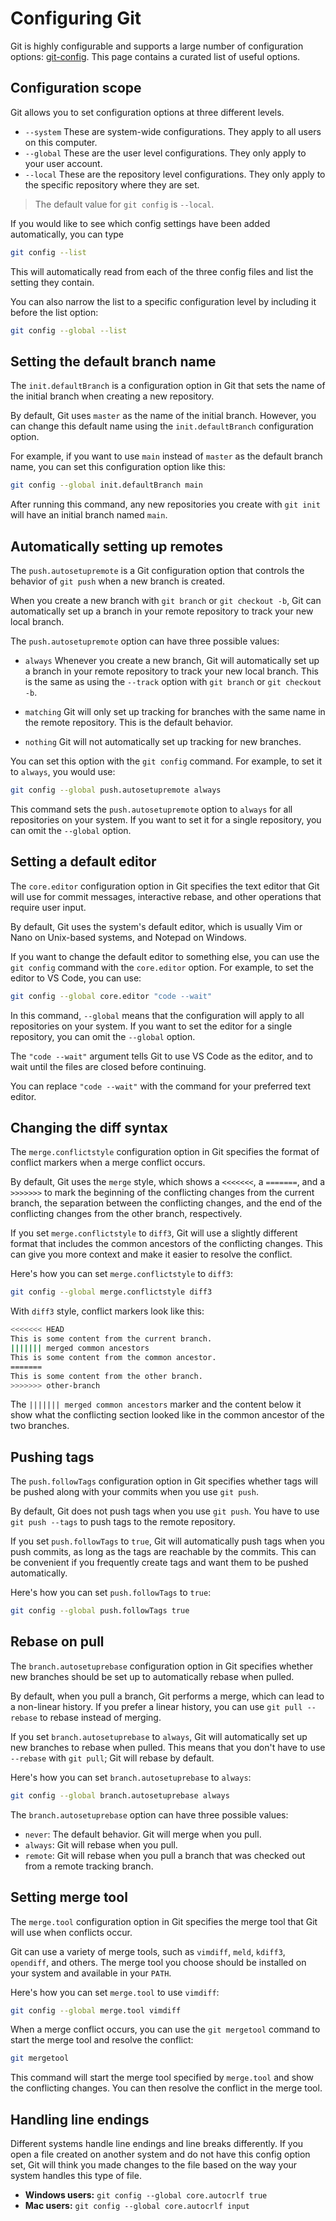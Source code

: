# Configuring Git

Git is highly configurable and supports a large number of configuration options: [git-config](https://git-scm.com/docs/git-config).  This page contains a curated list of useful options.

## Configuration scope

Git allows you to set configuration options at three different levels.

- `--system` These are system-wide configurations. They apply to all users on this computer.
- `--global` These are the user level configurations. They only apply to your user account.
- `--local` These are the repository level configurations. They only apply to the specific repository where they are set.

> The default value for `git config` is `--local`.

If you would like to see which config settings have been added automatically, you can type 
```sh
git config --list
```

This will automatically read from each of the three config files and list the setting they contain.


You can also narrow the list to a specific configuration level by including it before the list option:

```sh
git config --global --list
```

## Setting the default branch name

The `init.defaultBranch` is a configuration option in Git that sets the name of the initial branch when creating a new repository. 

By default, Git uses `master` as the name of the initial branch. However, you can change this default name using the `init.defaultBranch` configuration option. 

For example, if you want to use `main` instead of `master` as the default branch name, you can set this configuration option like this:

```bash
git config --global init.defaultBranch main
```

After running this command, any new repositories you create with `git init` will have an initial branch named `main`.


## Automatically setting up remotes

The `push.autosetupremote` is a Git configuration option that controls the behavior of `git push` when a new branch is created.

When you create a new branch with `git branch` or `git checkout -b`, Git can automatically set up a branch in your remote repository to track your new local branch. 

The `push.autosetupremote` option can have three possible values:

- `always` Whenever you create a new branch, Git will automatically set up a branch in your remote repository to track your new local branch. This is the same as using the `--track` option with `git branch` or `git checkout -b`.

- `matching` Git will only set up tracking for branches with the same name in the remote repository. This is the default behavior.

- `nothing` Git will not automatically set up tracking for new branches.

You can set this option with the `git config` command. For example, to set it to `always`, you would use:

```bash
git config --global push.autosetupremote always
```

This command sets the `push.autosetupremote` option to `always` for all repositories on your system. If you want to set it for a single repository, you can omit the `--global` option. 


## Setting a default editor

The `core.editor` configuration option in Git specifies the text editor that Git will use for commit messages, interactive rebase, and other operations that require user input.

By default, Git uses the system's default editor, which is usually Vim or Nano on Unix-based systems, and Notepad on Windows.

If you want to change the default editor to something else, you can use the `git config` command with the `core.editor` option. For example, to set the editor to VS Code, you can use:

```bash
git config --global core.editor "code --wait"
```

In this command, `--global` means that the configuration will apply to all repositories on your system. If you want to set the editor for a single repository, you can omit the `--global` option.

The `"code --wait"` argument tells Git to use VS Code as the editor, and to wait until the files are closed before continuing.

You can replace `"code --wait"` with the command for your preferred text editor. 


## Changing the diff syntax

The `merge.conflictstyle` configuration option in Git specifies the format of conflict markers when a merge conflict occurs.

By default, Git uses the `merge` style, which shows a `<<<<<<<`, a `=======`, and a `>>>>>>>` to mark the beginning of the conflicting changes from the current branch, the separation between the conflicting changes, and the end of the conflicting changes from the other branch, respectively.

If you set `merge.conflictstyle` to `diff3`, Git will use a slightly different format that includes the common ancestors of the conflicting changes. This can give you more context and make it easier to resolve the conflict.

Here's how you can set `merge.conflictstyle` to `diff3`:

```bash
git config --global merge.conflictstyle diff3
```

With `diff3` style, conflict markers look like this:

```bash
<<<<<<< HEAD
This is some content from the current branch.
||||||| merged common ancestors
This is some content from the common ancestor.
=======
This is some content from the other branch.
>>>>>>> other-branch
```

The `||||||| merged common ancestors` marker and the content below it show what the conflicting section looked like in the common ancestor of the two branches.

## Pushing tags

The `push.followTags` configuration option in Git specifies whether tags will be pushed along with your commits when you use `git push`.

By default, Git does not push tags when you use `git push`. You have to use `git push --tags` to push tags to the remote repository.

If you set `push.followTags` to `true`, Git will automatically push tags when you push commits, as long as the tags are reachable by the commits. This can be convenient if you frequently create tags and want them to be pushed automatically.

Here's how you can set `push.followTags` to `true`:

```bash
git config --global push.followTags true
```

## Rebase on pull

The `branch.autosetuprebase` configuration option in Git specifies whether new branches should be set up to automatically rebase when pulled.

By default, when you pull a branch, Git performs a merge, which can lead to a non-linear history. If you prefer a linear history, you can use `git pull --rebase` to rebase instead of merging.

If you set `branch.autosetuprebase` to `always`, Git will automatically set up new branches to rebase when pulled. This means that you don't have to use `--rebase` with `git pull`; Git will rebase by default.

Here's how you can set `branch.autosetuprebase` to `always`:

```bash
git config --global branch.autosetuprebase always
```

The `branch.autosetuprebase` option can have three possible values:

- `never`: The default behavior. Git will merge when you pull.
- `always`: Git will rebase when you pull.
- `remote`: Git will rebase when you pull a branch that was checked out from a remote tracking branch.

## Setting merge tool

The `merge.tool` configuration option in Git specifies the merge tool that Git will use when conflicts occur.

Git can use a variety of merge tools, such as `vimdiff`, `meld`, `kdiff3`, `opendiff`, and others. The merge tool you choose should be installed on your system and available in your `PATH`.

Here's how you can set `merge.tool` to use `vimdiff`:

```bash
git config --global merge.tool vimdiff
```

When a merge conflict occurs, you can use the `git mergetool` command to start the merge tool and resolve the conflict:

```bash
git mergetool
```

This command will start the merge tool specified by `merge.tool` and show the conflicting changes. You can then resolve the conflict in the merge tool.

## Handling line endings

Different systems handle line endings and line breaks differently. If you open a file created on another system and do not have this config option set, Git will think you made changes to the file based on the way your system handles this type of file.

- **Windows users:** `git config --global core.autocrlf true`
- **Mac users:** `git config --global core.autocrlf input`
